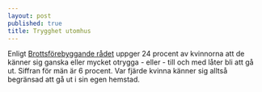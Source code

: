 ```yaml
---
layout: post
published: true
title: Trygghet utomhus
---
```





Enligt [Brottsförebyggande rådet](https://www.bra.se/download/18.5e2a4a6b14ab1667599108/1422265396126/2015_1_NTU_2014.pdf "Nationella trygghetsundersökningen 2014") uppger 24 procent av kvinnorna att de känner sig ganska eller mycket otrygga - eller - till och med låter bli att gå ut. Siffran för män är 6 procent. Var fjärde kvinna känner sig alltså begränsad att gå ut i sin egen hemstad.
